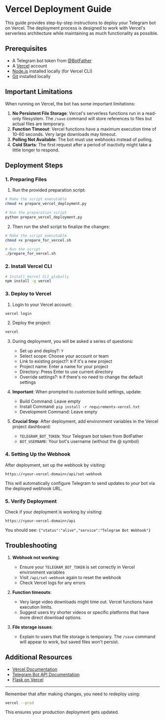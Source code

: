 # Vercel Deployment Guide

This guide provides step-by-step instructions to deploy your Telegram bot on Vercel. The deployment process is designed to work with Vercel's serverless architecture while maintaining as much functionality as possible.

## Prerequisites

- A Telegram bot token from [@BotFather](https://t.me/BotFather)
- A [Vercel](https://vercel.com) account
- [Node.js](https://nodejs.org/) installed locally (for Vercel CLI)
- [Git](https://git-scm.com/) installed locally

## Important Limitations

When running on Vercel, the bot has some important limitations:

1. **No Persistent File Storage**: Vercel's serverless functions run in a read-only filesystem. The `/save` command will store references to files but actual files are temporary.
2. **Function Timeout**: Vercel functions have a maximum execution time of 10-60 seconds. Very large downloads may timeout.
3. **Polling Not Available**: The bot must use webhooks instead of polling.
4. **Cold Starts**: The first request after a period of inactivity might take a little longer to respond.

## Deployment Steps

### 1. Preparing Files

1. Run the provided preparation script:

```bash
# Make the script executable
chmod +x prepare_vercel_deployment.py

# Run the preparation script
python prepare_vercel_deployment.py
```

2. Then run the shell script to finalize the changes:

```bash
# Make the script executable
chmod +x prepare_for_vercel.sh

# Run the script
./prepare_for_vercel.sh
```

### 2. Install Vercel CLI

```bash
# Install Vercel CLI globally
npm install -g vercel
```

### 3. Deploy to Vercel

1. Login to your Vercel account:

```bash
vercel login
```

2. Deploy the project:

```bash
vercel
```

3. During deployment, you will be asked a series of questions:
   - Set up and deploy?: `Y`
   - Select scope: Choose your account or team
   - Link to existing project?: `N` if it's a new project
   - Project name: Enter a name for your project
   - Directory: Press Enter to use current directory
   - Override settings?: `N` if there's no need to change the default settings

4. **Important**: When prompted to customize build settings, update:
   - Build Command: Leave empty
   - Install Command: `pip install -r requirements-vercel.txt`
   - Development Command: Leave empty

5. **Crucial Step**: After deployment, add environment variables in the Vercel project dashboard:
   - `TELEGRAM_BOT_TOKEN`: Your Telegram bot token from BotFather
   - `BOT_USERNAME`: Your bot's username (without the @ symbol)

### 4. Setting Up the Webhook

After deployment, set up the webhook by visiting:

```
https://<your-vercel-domain>/api/set-webhook
```

This will automatically configure Telegram to send updates to your bot via the deployed webhook URL.

### 5. Verify Deployment

Check if your deployment is working by visiting:

```
https://<your-vercel-domain>/api
```

You should see: `{"status":"alive","service":"Telegram Bot Webhook"}`

## Troubleshooting

1. **Webhook not working**: 
   - Ensure your `TELEGRAM_BOT_TOKEN` is set correctly in Vercel environment variables
   - Visit `/api/set-webhook` again to reset the webhook
   - Check Vercel logs for any errors

2. **Function timeouts**:
   - Very large video downloads might time out. Vercel functions have execution limits.
   - Suggest users try shorter videos or specific platforms that have more direct download options.

3. **File storage issues**:
   - Explain to users that file storage is temporary. The `/save` command will appear to work, but saved files won't persist.

## Additional Resources

- [Vercel Documentation](https://vercel.com/docs)
- [Telegram Bot API Documentation](https://core.telegram.org/bots/api)
- [Flask on Vercel](https://vercel.com/guides/using-flask-with-vercel)

---

Remember that after making changes, you need to redeploy using:

```bash
vercel --prod
```

This ensures your production deployment gets updated.